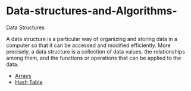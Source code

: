 # Data-structures-and-Algorithms-

Data Structures

A data structure is a particular way of organizing and storing data in a computer so that it can be accessed and modified efficiently. More precisely, a data structure is a collection of data values, the relationships among them, and the functions or operations that can be applied to the data.

- [Arrays](https://github.com/Danish9991/Data-structures-and-Algorithms-/tree/main/array)
- [Hash Table](https://github.com/Danish9991/Data-structures-and-Algorithms-/tree/main/hash-table)
